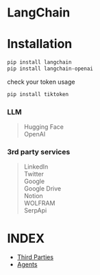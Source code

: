 # LangChain

# Installation
```bash
pip install langchain
pip install langchain-openai
```

check your token usage
```bash
pip install tiktoken
```

### LLM
> Hugging Face  
> OpenAI  

### 3rd party services
> LinkedIn  
> Twitter   
> Google  
> Google Drive  
> Notion  
> WOLFRAM  
> SerpApi  


# INDEX
- [Third Parties](/Third_Parties)
- [Agents](/Agents)